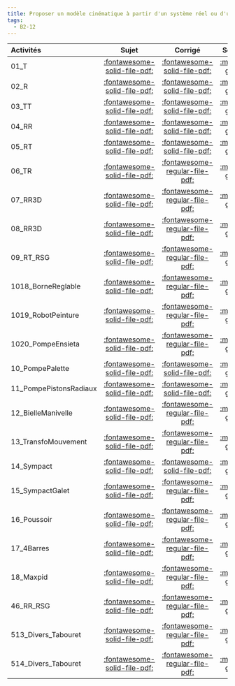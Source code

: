 ```yaml
---
title: Proposer un modèle cinématique à partir d'un système réel ou d'une maquette numérique. 
tags:
  - B2-12
---
```

[comment]: <> (Généré automatiquement par make_all_activitess.py, creation_fichiers_activites)

| Activités | Sujet | Corrigé | Sources  | 
| :-------------- | :---: | :-----: | :------: | 
| 01_T | [:fontawesome-solid-file-pdf:](http://xpessoles-cpge.fr/pdf/G2_01_01_T_Sujet.pdf) | [:fontawesome-solid-file-pdf:](http://xpessoles-cpge.fr/pdf/G2_01_01_T_Corrige.pdf) |[:material-github:](https://github.com/xpessoles/ExercicesCompetences/tree/main/B2_ProposerModele/B2_12_ModeliserSchemasCinematiques/01_T) |  
| 02_R | [:fontawesome-solid-file-pdf:](http://xpessoles-cpge.fr/pdf/G2_01_02_R_Sujet.pdf) | [:fontawesome-solid-file-pdf:](http://xpessoles-cpge.fr/pdf/G2_01_02_R_Corrige.pdf) |[:material-github:](https://github.com/xpessoles/ExercicesCompetences/tree/main/B2_ProposerModele/B2_12_ModeliserSchemasCinematiques/02_R) |  
| 03_TT | [:fontawesome-solid-file-pdf:](http://xpessoles-cpge.fr/pdf/G2_01_03_TT_Sujet.pdf) | [:fontawesome-solid-file-pdf:](http://xpessoles-cpge.fr/pdf/G2_01_03_TT_Corrige.pdf) |[:material-github:](https://github.com/xpessoles/ExercicesCompetences/tree/main/B2_ProposerModele/B2_12_ModeliserSchemasCinematiques/03_TT) |  
| 04_RR | [:fontawesome-solid-file-pdf:](http://xpessoles-cpge.fr/pdf/G2_01_04_RR_Sujet.pdf) | [:fontawesome-solid-file-pdf:](http://xpessoles-cpge.fr/pdf/G2_01_04_RR_Corrige.pdf) |[:material-github:](https://github.com/xpessoles/ExercicesCompetences/tree/main/B2_ProposerModele/B2_12_ModeliserSchemasCinematiques/04_RR) |  
| 05_RT | [:fontawesome-solid-file-pdf:](http://xpessoles-cpge.fr/pdf/G2_01_05_RT_Sujet.pdf) | [:fontawesome-solid-file-pdf:](http://xpessoles-cpge.fr/pdf/G2_01_05_RT_Corrige.pdf) |[:material-github:](https://github.com/xpessoles/ExercicesCompetences/tree/main/B2_ProposerModele/B2_12_ModeliserSchemasCinematiques/05_RT) |  
| 06_TR | [:fontawesome-solid-file-pdf:](http://xpessoles-cpge.fr/pdf/G2_01_06_TR_Sujet.pdf) | [:fontawesome-regular-file-pdf:](http://xpessoles-cpge.fr/pdf/G2_01_06_TR_Corrige.pdf) | [:material-github:](https://github.com/xpessoles/ExercicesCompetences/tree/main/B2_ProposerModele/B2_12_ModeliserSchemasCinematiques/06_TR) |  
| 07_RR3D | [:fontawesome-solid-file-pdf:](http://xpessoles-cpge.fr/pdf/G2_01_07_RR3D_Sujet.pdf) | [:fontawesome-regular-file-pdf:](http://xpessoles-cpge.fr/pdf/G2_01_07_RR3D_Corrige.pdf) | [:material-github:](https://github.com/xpessoles/ExercicesCompetences/tree/main/B2_ProposerModele/B2_12_ModeliserSchemasCinematiques/07_RR3D) |  
| 08_RR3D | [:fontawesome-solid-file-pdf:](http://xpessoles-cpge.fr/pdf/G2_01_08_RR3D_Sujet.pdf) | [:fontawesome-regular-file-pdf:](http://xpessoles-cpge.fr/pdf/G2_01_08_RR3D_Corrige.pdf) | [:material-github:](https://github.com/xpessoles/ExercicesCompetences/tree/main/B2_ProposerModele/B2_12_ModeliserSchemasCinematiques/08_RR3D) |  
| 09_RT_RSG | [:fontawesome-solid-file-pdf:](http://xpessoles-cpge.fr/pdf/G2_01_09_RT_RSG_Sujet.pdf) | [:fontawesome-regular-file-pdf:](http://xpessoles-cpge.fr/pdf/G2_01_09_RT_RSG_Corrige.pdf) | [:material-github:](https://github.com/xpessoles/ExercicesCompetences/tree/main/B2_ProposerModele/B2_12_ModeliserSchemasCinematiques/09_RT_RSG) |  
| 1018_BorneReglable | [:fontawesome-solid-file-pdf:](http://xpessoles-cpge.fr/pdf/G2_01_1018_BorneReglable_Sujet.pdf) | [:fontawesome-regular-file-pdf:](http://xpessoles-cpge.fr/pdf/G2_01_1018_BorneReglable_Corrige.pdf) | [:material-github:](https://github.com/xpessoles/ExercicesCompetences/tree/main/B2_ProposerModele/B2_12_ModeliserSchemasCinematiques/1018_BorneReglable) |  
| 1019_RobotPeinture | [:fontawesome-solid-file-pdf:](http://xpessoles-cpge.fr/pdf/G2_01_1019_RobotPeinture_Sujet.pdf) | [:fontawesome-regular-file-pdf:](http://xpessoles-cpge.fr/pdf/G2_01_1019_RobotPeinture_Corrige.pdf) | [:material-github:](https://github.com/xpessoles/ExercicesCompetences/tree/main/B2_ProposerModele/B2_12_ModeliserSchemasCinematiques/1019_RobotPeinture) |  
| 1020_PompeEnsieta | [:fontawesome-solid-file-pdf:](http://xpessoles-cpge.fr/pdf/G2_01_1020_PompeEnsieta_Sujet.pdf) | [:fontawesome-regular-file-pdf:](http://xpessoles-cpge.fr/pdf/G2_01_1020_PompeEnsieta_Corrige.pdf) | [:material-github:](https://github.com/xpessoles/ExercicesCompetences/tree/main/B2_ProposerModele/B2_12_ModeliserSchemasCinematiques/1020_PompeEnsieta) |  
| 10_PompePalette | [:fontawesome-solid-file-pdf:](http://xpessoles-cpge.fr/pdf/G2_01_10_PompePalette_Sujet.pdf) | [:fontawesome-solid-file-pdf:](http://xpessoles-cpge.fr/pdf/G2_01_10_PompePalette_Corrige.pdf) |[:material-github:](https://github.com/xpessoles/ExercicesCompetences/tree/main/B2_ProposerModele/B2_12_ModeliserSchemasCinematiques/10_PompePalette) |  
| 11_PompePistonsRadiaux | [:fontawesome-solid-file-pdf:](http://xpessoles-cpge.fr/pdf/G2_01_11_PompePistonsRadiaux_Sujet.pdf) | [:fontawesome-solid-file-pdf:](http://xpessoles-cpge.fr/pdf/G2_01_11_PompePistonsRadiaux_Corrige.pdf) |[:material-github:](https://github.com/xpessoles/ExercicesCompetences/tree/main/B2_ProposerModele/B2_12_ModeliserSchemasCinematiques/11_PompePistonsRadiaux) |  
| 12_BielleManivelle | [:fontawesome-solid-file-pdf:](http://xpessoles-cpge.fr/pdf/G2_01_12_BielleManivelle_Sujet.pdf) | [:fontawesome-regular-file-pdf:](http://xpessoles-cpge.fr/pdf/G2_01_12_BielleManivelle_Corrige.pdf) | [:material-github:](https://github.com/xpessoles/ExercicesCompetences/tree/main/B2_ProposerModele/B2_12_ModeliserSchemasCinematiques/12_BielleManivelle) |  
| 13_TransfoMouvement | [:fontawesome-solid-file-pdf:](http://xpessoles-cpge.fr/pdf/G2_01_13_TransfoMouvement_Sujet.pdf) | [:fontawesome-regular-file-pdf:](http://xpessoles-cpge.fr/pdf/G2_01_13_TransfoMouvement_Corrige.pdf) | [:material-github:](https://github.com/xpessoles/ExercicesCompetences/tree/main/B2_ProposerModele/B2_12_ModeliserSchemasCinematiques/13_TransfoMouvement) |  
| 14_Sympact | [:fontawesome-solid-file-pdf:](http://xpessoles-cpge.fr/pdf/G2_01_14_Sympact_Sujet.pdf) | [:fontawesome-solid-file-pdf:](http://xpessoles-cpge.fr/pdf/G2_01_14_Sympact_Corrige.pdf) |[:material-github:](https://github.com/xpessoles/ExercicesCompetences/tree/main/B2_ProposerModele/B2_12_ModeliserSchemasCinematiques/14_Sympact) |  
| 15_SympactGalet | [:fontawesome-solid-file-pdf:](http://xpessoles-cpge.fr/pdf/G2_01_15_SympactGalet_Sujet.pdf) | [:fontawesome-regular-file-pdf:](http://xpessoles-cpge.fr/pdf/G2_01_15_SympactGalet_Corrige.pdf) | [:material-github:](https://github.com/xpessoles/ExercicesCompetences/tree/main/B2_ProposerModele/B2_12_ModeliserSchemasCinematiques/15_SympactGalet) |  
| 16_Poussoir | [:fontawesome-solid-file-pdf:](http://xpessoles-cpge.fr/pdf/G2_01_16_Poussoir_Sujet.pdf) | [:fontawesome-regular-file-pdf:](http://xpessoles-cpge.fr/pdf/G2_01_16_Poussoir_Corrige.pdf) | [:material-github:](https://github.com/xpessoles/ExercicesCompetences/tree/main/B2_ProposerModele/B2_12_ModeliserSchemasCinematiques/16_Poussoir) |  
| 17_4Barres | [:fontawesome-solid-file-pdf:](http://xpessoles-cpge.fr/pdf/G2_01_17_4Barres_Sujet.pdf) | [:fontawesome-regular-file-pdf:](http://xpessoles-cpge.fr/pdf/G2_01_17_4Barres_Corrige.pdf) | [:material-github:](https://github.com/xpessoles/ExercicesCompetences/tree/main/B2_ProposerModele/B2_12_ModeliserSchemasCinematiques/17_4Barres) |  
| 18_Maxpid | [:fontawesome-solid-file-pdf:](http://xpessoles-cpge.fr/pdf/G2_01_18_Maxpid_Sujet.pdf) | [:fontawesome-regular-file-pdf:](http://xpessoles-cpge.fr/pdf/G2_01_18_Maxpid_Corrige.pdf) | [:material-github:](https://github.com/xpessoles/ExercicesCompetences/tree/main/B2_ProposerModele/B2_12_ModeliserSchemasCinematiques/18_Maxpid) |  
| 46_RR_RSG | [:fontawesome-solid-file-pdf:](http://xpessoles-cpge.fr/pdf/G2_01_46_RR_RSG_Sujet.pdf) | [:fontawesome-regular-file-pdf:](http://xpessoles-cpge.fr/pdf/G2_01_46_RR_RSG_Corrige.pdf) | [:material-github:](https://github.com/xpessoles/ExercicesCompetences/tree/main/B2_ProposerModele/B2_12_ModeliserSchemasCinematiques/46_RR_RSG) |  
| 513_Divers_Tabouret | [:fontawesome-solid-file-pdf:](http://xpessoles-cpge.fr/pdf/G2_01_513_Divers_Tabouret_Sujet.pdf) | [:fontawesome-regular-file-pdf:](http://xpessoles-cpge.fr/pdf/G2_01_513_Divers_Tabouret_Corrige.pdf) | [:material-github:](https://github.com/xpessoles/ExercicesCompetences/tree/main/B2_ProposerModele/B2_12_ModeliserSchemasCinematiques/513_Divers_Tabouret) |  
| 514_Divers_Tabouret | [:fontawesome-solid-file-pdf:](http://xpessoles-cpge.fr/pdf/G2_01_514_Divers_Tabouret_Sujet.pdf) | [:fontawesome-regular-file-pdf:](http://xpessoles-cpge.fr/pdf/G2_01_514_Divers_Tabouret_Corrige.pdf) | [:material-github:](https://github.com/xpessoles/ExercicesCompetences/tree/main/B2_ProposerModele/B2_12_ModeliserSchemasCinematiques/514_Divers_Tabouret) |  


